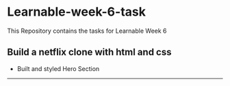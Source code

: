 # Learnable-week-6-task

This Repository contains the tasks for Learnable Week 6

## Build a netflix clone with html and css

- Built and styled Hero Section

---
